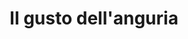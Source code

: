 ---
layout: post
title: Il gusto dell'anguria
director: Ming-liang Tsai
year: 2005
cover: https://images.mubicdn.net/images/film/18083/cache-12799-1564393955/image-w1280.jpg
---